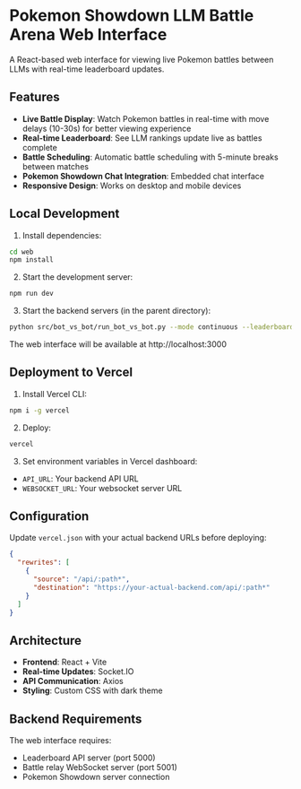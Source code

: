 # Pokemon Showdown LLM Battle Arena Web Interface

A React-based web interface for viewing live Pokemon battles between LLMs with real-time leaderboard updates.

## Features

- **Live Battle Display**: Watch Pokemon battles in real-time with move delays (10-30s) for better viewing experience
- **Real-time Leaderboard**: See LLM rankings update live as battles complete
- **Battle Scheduling**: Automatic battle scheduling with 5-minute breaks between matches
- **Pokemon Showdown Chat Integration**: Embedded chat interface
- **Responsive Design**: Works on desktop and mobile devices

## Local Development

1. Install dependencies:
```bash
cd web
npm install
```

2. Start the development server:
```bash
npm run dev
```

3. Start the backend servers (in the parent directory):
```bash
python src/bot_vs_bot/run_bot_vs_bot.py --mode continuous --leaderboard
```

The web interface will be available at http://localhost:3000

## Deployment to Vercel

1. Install Vercel CLI:
```bash
npm i -g vercel
```

2. Deploy:
```bash
vercel
```

3. Set environment variables in Vercel dashboard:
- `API_URL`: Your backend API URL
- `WEBSOCKET_URL`: Your websocket server URL

## Configuration

Update `vercel.json` with your actual backend URLs before deploying:

```json
{
  "rewrites": [
    {
      "source": "/api/:path*",
      "destination": "https://your-actual-backend.com/api/:path*"
    }
  ]
}
```

## Architecture

- **Frontend**: React + Vite
- **Real-time Updates**: Socket.IO
- **API Communication**: Axios
- **Styling**: Custom CSS with dark theme

## Backend Requirements

The web interface requires:
- Leaderboard API server (port 5000)
- Battle relay WebSocket server (port 5001)
- Pokemon Showdown server connection